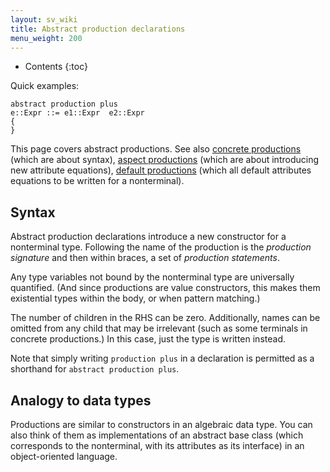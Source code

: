 ```yaml
---
layout: sv_wiki
title: Abstract production declarations
menu_weight: 200
---
```


* Contents
{:toc}

Quick examples:

```
abstract production plus
e::Expr ::= e1::Expr  e2::Expr
{
}
```

This page covers abstract productions. See also [concrete productions](/silver/ref/decl/productions/concrete/) (which are about syntax), [aspect productions](/silver/ref/decl/productions/aspect/) (which are about introducing new attribute equations), [default productions](/silver/ref/decl/productions/default/) (which all default attributes equations to be written for a nonterminal).

## Syntax

Abstract production declarations introduce a new constructor for a nonterminal type.
Following the name of the production is the _production signature_ and then within braces, a set of _production statements_.

Any type variables not bound by the nonterminal type are universally quantified.
(And since productions are value constructors, this makes them existential types within the body, or when pattern matching.)

The number of children in the RHS can be zero.
Additionally, names can be omitted from any child that may be irrelevant (such as some terminals in concrete productions.)
In this case, just the type is written instead.

Note that simply writing `production plus` in a declaration is permitted as a shorthand for `abstract production plus`.

## Analogy to data types

Productions are similar to constructors in an algebraic data type.
You can also think of them as implementations of an abstract base class (which corresponds to the nonterminal, with its attributes as its interface) in an object-oriented language.

